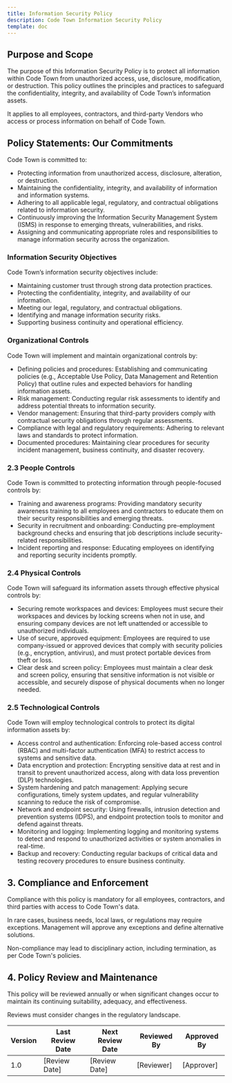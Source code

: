 ```yaml
---
title: Information Security Policy
description: Code Town Information Security Policy
template: doc
---
```


## Purpose and Scope

The purpose of this Information Security Policy is to protect all information
within Code Town from unauthorized access, use, disclosure, modification, or
destruction. This policy outlines the principles and practices to safeguard the
confidentiality, integrity, and availability of Code Town’s information assets.

It applies to all employees, contractors, and third-party Vendors who access or
process information on behalf of Code Town.

## Policy Statements: Our Commitments

Code Town is committed to:

- Protecting information from unauthorized access, disclosure, alteration, or
  destruction.
- Maintaining the confidentiality, integrity, and availability of information
  and information systems.
- Adhering to all applicable legal, regulatory, and contractual obligations
  related to information security.
- Continuously improving the Information Security Management System (ISMS) in
  response to emerging threats, vulnerabilities, and risks.
- Assigning and communicating appropriate roles and responsibilities to manage
  information security across the organization.

### Information Security Objectives

Code Town’s information security objectives include:

- Maintaining customer trust through strong data protection practices.
- Protecting the confidentiality, integrity, and availability of our
  information.
- Meeting our legal, regulatory, and contractual obligations.
- Identifying and manage information security risks.
- Supporting business continuity and operational efficiency.

### Organizational Controls

Code Town will implement and maintain organizational controls by:

- Defining policies and procedures: Establishing and communicating policies
  (e.g., Acceptable Use Policy, Data Management and Retention Policy) that
  outline rules and expected behaviors for handling information assets.
- Risk management: Conducting regular risk assessments to identify and address
  potential threats to information security.
- Vendor management: Ensuring that third-party providers comply with contractual
  security obligations through regular assessments.
- Compliance with legal and regulatory requirements: Adhering to relevant laws
  and standards to protect information.
- Documented procedures: Maintaining clear procedures for security incident
  management, business continuity, and disaster recovery.

### 2.3 **People Controls**

Code Town is committed to protecting information through people-focused controls
by:

- Training and awareness programs: Providing mandatory security awareness
  training to all employees and contractors to educate them on their security
  responsibilities and emerging threats.
- Security in recruitment and onboarding: Conducting pre-employment background
  checks and ensuring that job descriptions include security-related
  responsibilities.
- Incident reporting and response: Educating employees on identifying and
  reporting security incidents promptly.

### 2.4 **Physical Controls**

Code Town will safeguard its information assets through effective physical
controls by:

- Securing remote workspaces and devices: Employees must secure their workspaces
  and devices by locking screens when not in use, and ensuring company devices
  are not left unattended or accessible to unauthorized individuals.
- Use of secure, approved equipment: Employees are required to use
  company-issued or approved devices that comply with security policies (e.g.,
  encryption, antivirus), and must protect portable devices from theft or loss.
- Clear desk and screen policy: Employees must maintain a clear desk and screen
  policy, ensuring that sensitive information is not visible or accessible, and
  securely dispose of physical documents when no longer needed.

### 2.5 **Technological Controls**

Code Town will employ technological controls to protect its digital information
assets by:

- Access control and authentication: Enforcing role-based access control (RBAC)
  and multi-factor authentication (MFA) to restrict access to systems and
  sensitive data.
- Data encryption and protection: Encrypting sensitive data at rest and in
  transit to prevent unauthorized access, along with data loss prevention (DLP)
  technologies.
- System hardening and patch management: Applying secure configurations, timely
  system updates, and regular vulnerability scanning to reduce the risk of
  compromise.
- Network and endpoint security: Using firewalls, intrusion detection and
  prevention systems (IDPS), and endpoint protection tools to monitor and defend
  against threats.
- Monitoring and logging: Implementing logging and monitoring systems to detect
  and respond to unauthorized activities or system anomalies in real-time.
- Backup and recovery: Conducting regular backups of critical data and testing
  recovery procedures to ensure business continuity.

## 3. Compliance and Enforcement

Compliance with this policy is mandatory for all employees, contractors, and
third parties with access to Code Town's data.

In rare cases, business needs, local laws, or regulations may require
exceptions. Management will approve any exceptions and define alternative
solutions.

Non-compliance may lead to disciplinary action, including termination, as per
Code Town's policies.

## 4. Policy Review and Maintenance

This policy will be reviewed annually or when significant changes occur to
maintain its continuing suitability, adequacy, and effectiveness.

Reviews must consider changes in the regulatory landscape.

| Version | Last Review Date | Next Review Date | Reviewed By | Approved By |
| ------- | ---------------- | ---------------- | ----------- | ----------- |
| 1.0     | [Review Date]    | [Review Date]    | [Reviewer]  | [Approver]  |
